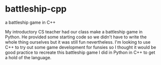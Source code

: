 # battleship-cpp
a battleship game in C++

My introductory CS teacher had our class make a battleship game in Python. He provided some starting code so we didn't have to write the whole thing ourselves but it was still fun nevertheless. I'm looking to use C++ to try out some game development for funsies so I thought it would be good practice to recreate this battleship game I did in Python in C++ to get a hold of the language.
